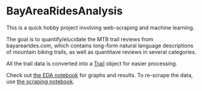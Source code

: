 # BayAreaRidesAnalysis

This is a quick hobby project involving web-scraping and machine learning.

The goal is to quantify/elucidate the MTB trail reviews from bayarearides.com, which contains long-form natural language descriptions of mountain biking trails, as well as quantitave reviews in several categories.

All the trail data is converted into a [Trail](https://github.com/michaeljancsy/BayAreaRidesAnalysis/blob/master/trail.py) object for easier processing.


Check out [the EDA notebook](https://github.com/michaeljancsy/BayAreaRidesAnalysis/blob/master/EDA.ipynb) for graphs and results. To re-scrape the data, use [the scraping notebook](https://github.com/michaeljancsy/BayAreaRidesAnalysis/blob/master/Scrape%20Bay%20Area%20Rides.ipynb).

